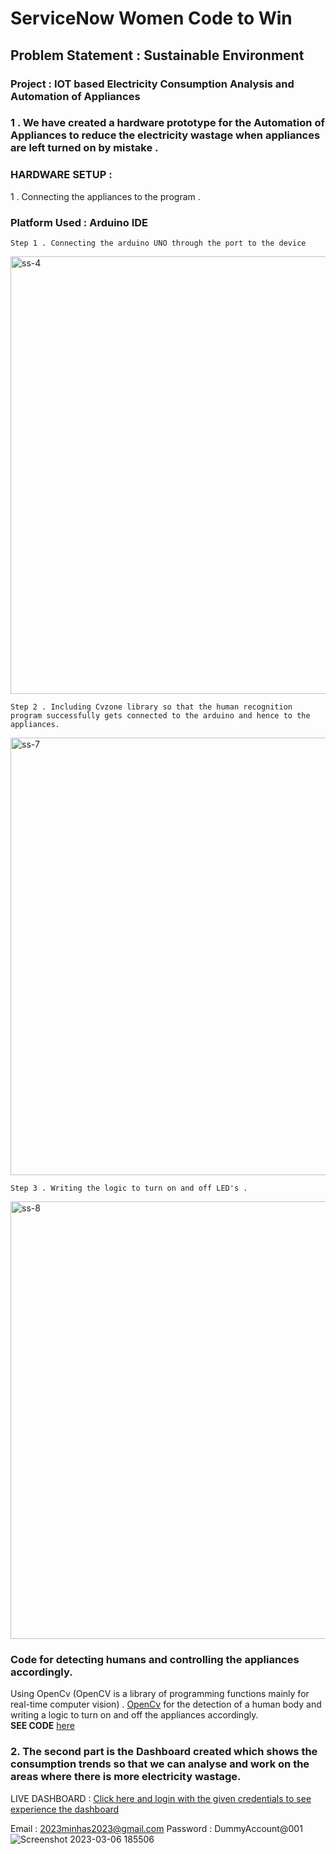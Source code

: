 # **ServiceNow Women Code to Win**
## Problem Statement : Sustainable Environment 
### **Project : IOT based Electricity Consumption Analysis and Automation of Appliances**

### 1 . We have created a hardware prototype for the Automation of Appliances to reduce the electricity wastage when appliances are left turned on by mistake .
### HARDWARE SETUP :
1 . Connecting the appliances to the program .
### **Platform Used**  : Arduino IDE 
    
    Step 1 . Connecting the arduino UNO through the port to the device 
<img width="700" alt="ss-4" src="https://user-images.githubusercontent.com/91667539/224037407-71f6f443-edce-4f27-afc0-be686143ca27.png">

    Step 2 . Including Cvzone library so that the human recognition program successfully gets connected to the arduino and hence to the appliances. 
<img width="700" alt="ss-7" src="https://user-images.githubusercontent.com/91667539/224037853-242c1c0c-2e01-4701-aaab-10fe82e40a26.png">

    Step 3 . Writing the logic to turn on and off LED's . 
<img width="700" alt="ss-8" src="https://user-images.githubusercontent.com/91667539/224037913-279e740c-f829-4e95-9266-f1dd019b7c2c.png">



### Code for detecting humans and controlling the appliances accordingly. 
Using OpenCv (OpenCV is a library of programming functions mainly for real-time computer vision) . [OpenCv](https://g.co/kgs/mrAQVM) for the detection of a human body and writing a logic to turn on and off the appliances accordingly.  
**SEE CODE** [here](README.md)

### 2. The second part is the Dashboard created which shows the consumption trends so that we can analyse and work on the areas where there is more electricity wastage.

LIVE DASHBOARD : [Click here and login with the given credentials to see experience the dashboard ](https://minhasjatinder-wctw-test-7sb27s.streamlit.app/)

Email : 2023minhas2023@gmail.com
Password : DummyAccount@001
![Screenshot 2023-03-06 185506](https://user-images.githubusercontent.com/91667539/224035638-4993755f-99f6-4bfa-9b35-33f2d5812d1d.png)
